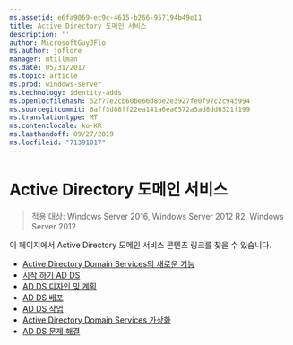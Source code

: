 ```yaml
---
ms.assetid: e6fa9069-ec9c-4615-b266-957194b49e11
title: Active Directory 도메인 서비스
description: ''
author: MicrosoftGuyJFlo
ms.author: joflore
manager: mtillman
ms.date: 05/31/2017
ms.topic: article
ms.prod: windows-server
ms.technology: identity-adds
ms.openlocfilehash: 52f77e2cb60be66d8be2e3927fe0f97c2c945994
ms.sourcegitcommit: 6aff3d88ff22ea141a6ea6572a5ad8dd6321f199
ms.translationtype: MT
ms.contentlocale: ko-KR
ms.lasthandoff: 09/27/2019
ms.locfileid: "71391017"
---
```

# <a name="active-directory-domain-services"></a>Active Directory 도메인 서비스

>적용 대상: Windows Server 2016, Windows Server 2012 R2, Windows Server 2012

  
이 페이지에서 Active Directory 도메인 서비스 콘텐츠 링크를 찾을 수 있습니다.   


* [Active Directory Domain Services의 새로운 기능](../whats-new-active-directory-domain-services.md)  
* [시작 하기 AD DS](../ad-ds/AD-DS-Getting-Started.md)   
* [AD DS 디자인 및 계획](../ad-ds/plan/AD-DS-Design-and-Planning.md)  
* [AD DS 배포](../ad-ds/deploy/AD-DS-Deployment.md)  
* [AD DS 작업](../ad-ds/manage/component-updates/AD-DS-Operations.md)   
* [Active Directory Domain Services 가상화](../ad-ds/get-started/virtual-dc/Active-Directory-Domain-Services-Virtualization.md)  
* [AD DS 문제 해결](../ad-ds/manage/AD-DS-Troubleshooting.md)
